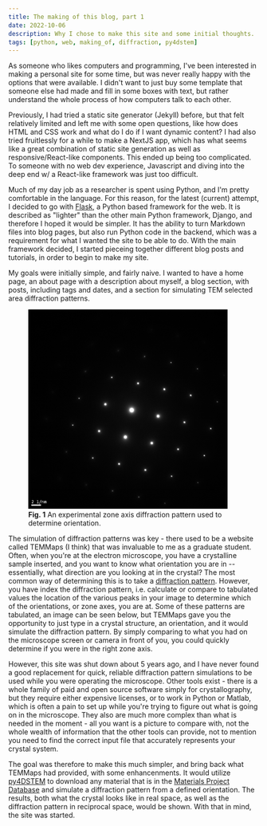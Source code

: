 ```yaml
---
title: The making of this blog, part 1
date: 2022-10-06
description: Why I chose to make this site and some initial thoughts.
tags: [python, web, making_of, diffraction, py4dstem]
---
```


As someone who likes computers and programming, I've been interested in making a
personal site for some time, but was never really happy with the options that
were available. I didn't want to just buy some template that someone else had
made and fill in some boxes with text, but rather understand the whole process
of how computers talk to each other.

Previously, I had tried a static site generator (Jekyll) before, but that felt
relatively limited and left me with some open questions, like how does HTML and
CSS work and what do I do if I want dynamic content? I had also tried
fruitlessly for a while to make a NextJS app, which has what seems like a great
combination of static site generation as well as responsive/React-like
components. This ended up being too complicated. To someone with no web dev
experience, Javascript and diving into the deep end w/ a React-like framework
was just too difficult.

Much of my day job as a researcher is spent using Python, and I'm pretty
comfortable in the language. For this reason, for the latest (current) attempt,
I decided to go with [Flask](https://flask.palletsprojects.com/en/2.2.x/), a
Python based framework for the web. It is described as "lighter" than the other
main Python framework, Django, and therefore I hoped it would be simpler. It has
the ability to turn Markdown files into blog pages, but also run Python code in
the backend, which was a requirement for what I wanted the site to be able to
do. With the main framework decided, I started pieceing together different blog
posts and tutorials, in order to begin to make my site.

My goals were initially simple, and fairly naive. I wanted to have a home page,
an about page with a description about myself, a blog section, with posts,
including tags and dates, and a section for simulating TEM selected area
diffraction patterns.

<figure>
<img src="../../static/assets/img/zone_axis_image.png" alt="drawing" width="400px"/>
<figcaption> <b>Fig. 1</b> An experimental zone axis diffraction pattern used to determine orientation. </figcaption>
</figure>

The simulation of diffraction patterns was key - there used to be a website
called TEMMaps (I think) that was invaluable to me as a graduate student. Often,
when you're at the electron microscope, you have a crystalline sample inserted,
and you want to know what orientation you are in -- essentially, what direction
are you looking at in the crystal? The most common way of determining this is to
take a
[diffraction pattern](https://en.wikipedia.org/wiki/Selected_area_diffraction).
However, you have index the diffraction pattern, i.e. calculate or compare to
tabulated values the location of the various peaks in your image to determine
which of the orientations, or zone axes, you are at. Some of these patterns are
tabulated, an image can be seen below, but TEMMaps gave you the opportunity to
just type in a crystal structure, an orientation, and it would simulate the
diffraction pattern. By simply comparing to what you had on the microscope
screen or camera in front of you, you could quickly determine if you were in the
right zone axis.

However, this site was shut down about 5 years ago, and I have never found a
good replacement for quick, reliable diffraction pattern simulations to be used
while you were operating the microscope. Other tools exist - there is a whole
family of paid and open source software simply for crystallography, but they
require either expensive licenses, or to work in Python or Matlab, which is
often a pain to set up while you're trying to figure out what is going on in the
microscope. They also are much more complex than what is needed in the moment -
all you want is a picture to compare with, not the whole wealth of information
that the other tools can provide, not to mention you need to find the correct
input file that accurately represents your crystal system.

The goal was therefore to make this much simpler, and bring back what TEMMaps
had provided, with some enhancenments. It would utilize
[py4DSTEM](https://github.com/py4dstem/py4DSTEM) to download any material that
is in the [Materials Project Database](https://materialsproject.org/materials)
and simulate a diffraction pattern from a defined orientation. The results, both
what the crystal looks like in real space, as well as the diffraction pattern in
reciprocal space, would be shown. With that in mind, the site was started.
